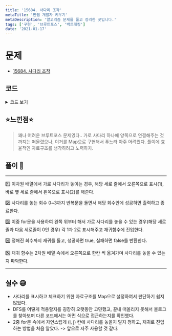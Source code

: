 ```yaml
---
title: '15684. 사다리 조작'
metaTitle: '만렙 개발자 키우기'
metaDescription: '알고리즘 문제를 풀고 정리한 곳입니다.'
tags: ['구현', '브루트포스', '백트래킹']
date: '2021-01-17'
---
```


# 문제

- [15684. 사다리 조작](https://www.acmicpc.net/problem/15684)

## 코드

<details><summary> 코드 보기 </summary>

```java
import java.io.BufferedReader;
import java.io.IOException;
import java.io.InputStreamReader;
import java.util.*;

public class Q15684 {
    static int n, m ,h;
    static int ladder[][];
    public static void main(String[] args) throws IOException {
        init();
        solution();
    }

    private static void solution() {
        for (int i = 0; i <= 3; i++) {
            if(dfs(1, 0, i))
            {
                System.out.println(i);
                return;
            }
        }
        System.out.println(-1);
    }

    private static boolean dfs(int level, int cnt, int maxCnt) {
        if(cnt == maxCnt){
            if(check()) return true;
            else return false;
        }

        for (int i = level; i <= h; i++) {
            for (int j = 1; j < n ; j++) {
                if(ladder[i][j] == 0 && ladder[i][j + 1]==0){
                    ladder[i][j] = 1;
                    ladder[i][j+1] = 2;
                    if(dfs(i, cnt + 1, maxCnt))
                        return true;
                    ladder[i][j] = ladder[i][j+1] = 0;
                }
            }
        }
        return false;
    }

    private static boolean check() {
        for (int i = 1; i <= n; i++) {
            int y = i;
            for (int x = 1; x <= h; x++) {
                if(ladder[x][y] == 1) y += 1;
                else if(ladder[x][y] == 2) y -= 1;
            }
            if(y != i) return false;
        }
        return true;
    }

    private static void init() throws IOException {
        BufferedReader br = new BufferedReader(new InputStreamReader(System.in));
        StringTokenizer st = new StringTokenizer(br.readLine());
        n = Integer.parseInt(st.nextToken());
        m = Integer.parseInt(st.nextToken());
        h = Integer.parseInt(st.nextToken());
        ladder = new int[h + 1][n + 1];

        for (int i = 0; i < h + 1; i++)
            Arrays.fill(ladder[i], 0);

        for (int i = 0; i < m; i++) {
            st = new StringTokenizer(br.readLine());
            int h = Integer.parseInt(st.nextToken());
            int v = Integer.parseInt(st.nextToken());
            ladder[h][v] = 1; // right
            ladder[h][v+1] = 2; // left
        }
    }
}
```

</details>

## ⭐️느낀점⭐️

> 꽤나 어려운 브루트포스 문제였다.. 가로 사다리 하나에 양쪽으로 연결해주는 것까지는 떠올렸으나, 이거를 Map으로 구현해서 푸느라 아주 어려웠다. 풀이에 효율적인 자료구조를 생각하려고 노력하자.

## 풀이 📣

<hr/>
1️⃣ 이차원 배열에서 가로 사다리가 놓이는 경우, 해당 세로 줄에서 오른쪽으로 표시(1), 바로 옆 세로 줄에서 왼쪽으로 표시(2)를 해준다. <br/>

2️⃣ 사다리를 놓는 회수 0~3까지 반복문을 돌면서 해당 회수안에 성공하면 출력하고 종료한다. <br/>

3️⃣ 이중 for문을 사용하여 왼쪽 위부터 해서 가로 사다리를 놓을 수 있는 경우(해당 세로줄과 다음 세로줄이 0인 경우) 각 1과 2로 표시해주고 재귀함수에 진입한다. <br/>

4️⃣ 정해진 회수까지 재귀를 돌고, 성공하면 true, 실패하면 false를 반환한다. <br/>

5️⃣ 재귀 함수는 2차원 배열 속에서 오른쪽으로 한칸 씩 옮겨가며 사다리를 놓을 수 있는지 파악한다. <br/>

<hr/>

## 실수 😅

- 사다리를 표시하고 체크하기 위한 자료구조를 Map으로 설정하여서 판단하기 쉽지 않았다.
- DFS를 어떻게 적용할지를 굉장히 오랫동안 고민했고, 끝내 떠올리지 못해서 블로그를 찾아보며 다른 코드에서는 어떤 식으로 접근하는지를 확인했다.
- 2중 for문 속에서 자연스럽게 (i, j) 칸에 사다리를 놓을지 말지 정하고, 재귀로 진입하는 방법을 처음 알았다. -> 앞으로 자주 사용할 것 같다.
